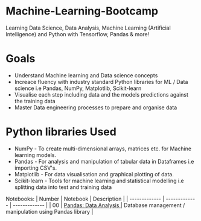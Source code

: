 # Machine-Learning-Bootcamp
Learning Data Science, Data Analysis, Machine Learning (Artificial Intelligence) and Python with Tensorflow, Pandas & more!

# Goals
* Understand Machine learning and Data science concepts
* Increace fluency with industry standard Python libraries for ML / Data science i.e Pandas, NumPy, Matplotlib, Scikit-learn
* Visualise each step including data and the models predictions against the training data 
* Master Data engineering processes to prepare and organise data

# Python libraries Used
* NumPy - To create multi-dimensional arrays, matrices etc. for Machine learning models.
* Pandas - For analysis and manipulation of tabular data in Dataframes i.e importing CSV's.
* Matplotlib - For data visualisation and graphical plotting of data.
* Scikit-learn - Tools for machine learning and statistical modelling i.e splitting data into test and training data

Notebooks:
| Number | Notebook | Description |
| ------------- | ------------- | ------------- |
| 00 | [Pandas: Data Analysis ](https://github.com/sayeddotexe/Machine-Learning-Bootcamp/blob/main/00_Pandas_Data_Analysis.ipynb) | Database management / manipulation using Pandas library |
